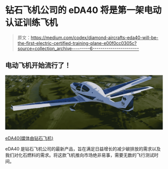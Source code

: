 # 钻石飞机公司的 eDA40 将是第一架电动认证训练飞机

> 原文：<https://medium.com/codex/diamond-aircrafts-eda40-will-be-the-first-electric-certified-training-plane-e00f0cc0305c?source=collection_archive---------6----------------------->

## 电动飞机开始流行了！

![](img/38d10c9f298f61b38b476abd7a48b452.png)

[eDA40(媒体由钻石飞机)](https://www.youtube.com/watch?v=e3QycCm4KZE)

eDA40 是钻石飞机公司的最新产品，旨在满足日益增长的减少碳排放的需求以及我们对化石燃料的需求。将这款飞机推向市场绝非易事，需要无数的飞行测试时间。